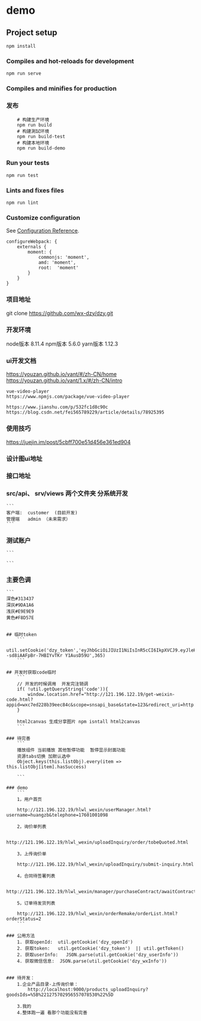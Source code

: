 # demo

## Project setup
```
npm install
```

### Compiles and hot-reloads for development
```
npm run serve
```

### Compiles and minifies for production

### 发布
```
    # 构建生产环境
    npm run build
    # 构建測試环境
    npm run build-test
    # 构建本地环境
    npm run build-demo
```
### Run your tests
```
npm run test
```

### Lints and fixes files
```
npm run lint
```

### Customize configuration
See [Configuration Reference](https://cli.vuejs.org/config/).

```
configureWebpack: {
    externals {
        moment: {
            commonjs: 'moment',
            amd: 'moment',
            root:  'moment'
        }
    }
}
```

### 项目地址
git clone https://github.com/wx-dzy/dzy.git

### 开发环境

node版本 8.11.4
npm版本 5.6.0
yarn版本 1.12.3

### ui开发文档
https://youzan.github.io/vant/#/zh-CN/home
https://youzan.github.io/vant/1.x/#/zh-CN/intro

    vue-video-player
    https://www.npmjs.com/package/vue-video-player
    
    https://www.jianshu.com/p/532fc1d8c90c
    https://blog.csdn.net/fei565789229/article/details/78925395
### 使用技巧
https://juejin.im/post/5cbff700e51d456e361ed904

### 设计图ui地址

### 接口地址


### src/api、 srv/views   两个文件夹 分系统开发
    ```  
    客户端:  customer  (目前开发)
    管理端   admin （未来需求）
    ```

### 测试账户
    ```

    ```
### 主要色调
    ```
    深色#313437
    深灰#9DA1A6
    浅灰#E9E9E9
    黄色#F8D57E
```

## 临时token
    ```
    util.setCookie('dzy_token','eyJhbGciOiJIUzI1NiIsInR5cCI6IkpXVCJ9.eyJleHAiOjE1OTU0Mjg3MzMsInVzZXJfbmFtZSI6ImFkbWluIiwiYXV0aG9yaXRpZXMiOlsiUk9MRV9VU0VSIl0sImp0aSI6IkMzUWxUQW9nTzQxNEJwLUE1SU9CX1ZjNTR6RSIsImNsaWVudF9pZCI6ImR6eS1jbG91ZC1zaG93LWNsaWVudC0xIiwic2NvcGUiOlsicmVhZCIsIndyaXRlIl19.JzRnqIly2A9F--sd8iAAFpBr-7HBIYvTKr Y1AusD59U',365)
    ```

## 开发时获取code临时
    ```
    // 开发的时候调用  开发完注销调
    if( !util.getQueryString('code')){
        window.location.href="http://121.196.122.19/get-weixin-code.html?appid=wxc7ed228b39eec84c&scope=snsapi_base&state=123&redirect_uri=http://127.0.0.1:9000&response_type=code&scope=snsapi_base&state=123"
    } 

    html2canvas 生成分享图片 npm isntall html2canvas
    ```

### 待完善
    ```
    播放组件 当前播放 其他暂停功能  暂停显示封面功能
    资源tabs切换 加默认选中
    Object.keys(this.listObj).every(item => this.listObj[item].hasSuccess)
    
    ```

### demo
    ```
    1，用户首页

    http://121.196.122.19/hlwl_wexin/userManager.html?username=huangzb&telephone=17601001098

    2，询价单列表

    http://121.196.122.19/hlwl_wexin/uploadInquiry/order/tobeQuoted.html

    3，上传询价单

    http://121.196.122.19/hlwl_wexin/uploadInquiry/submit-inquiry.html

    4，合同待签署列表

    http://121.196.122.19/hlwl_wexin/manager/purchaseContract/awaitContract.html

    5，订单待发货列表

    http://121.196.122.19/hlwl_wexin/orderRemake/orderList.html?orderStatus=2
    ```

### 公用方法 
    1. 获取openId:  util.getCookie('dzy_openId')
    2. 获取token:   util.getCookie('dzy_token')  || util.getToken()
    2. 获取userInfo:   JSON.parse(util.getCookie('dzy_userInfo')) 
    4. 获取微信信息:  JSON.parse(util.getCookie('dzy_wxInfo'))


### 待开发：
    1.企业产品目录-上传询价单：  
        http://localhost:9000/products_uploadInquiry?goodsIds=%5B%221275702956557078530%22%5D

    3.我的
    4.整体跑一遍 看那个功能没有完善


